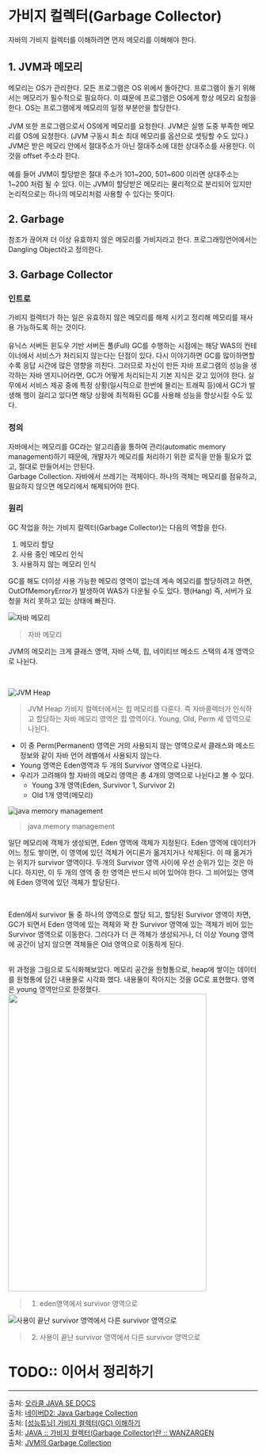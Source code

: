 # 가비지 컬렉터(Garbage Collector)
자바의 가비지 컬렉터를 이해하려면 먼저 메모리를 이해해야 한다.

## 1. JVM과 메모리
메모리는 OS가 관리한다. 모든 프로그램은 OS 위에서 돌아간다. 프로그램이 돌기 위해서는 메모리가 필수적으로 필요하다. 이 떄문에 프로그램은 OS에게 항상 메모리 요청을 한다. OS는 프로그램에게 메모리의 일정 부분만을 할당한다.
<br/>
<br/>
JVM 또한 프로그램으로서 OS에게 메모리를 요청한다. JVM은 실행 도중 부족한 메모리를 OS에 요청한다. (JVM 구동시 최소 최대 메모리를 옵션으로 셋팅할 수도 있다.) JVM은 받은 메모리 안에서 절대주소가 아닌 절대주소에 대한 상대주소를 사용한다. 이것을 offset 주소라 한다.
<br/>
<br/>
예를 들어 JVM이 할당받은 절대 주소가 101~200, 501~600 이라면 상대주소는 1~200 처럼 될 수 있다. 이는 JVM이 할당받은 메모리는 물리적으로 분리되어 있지만 논리적으로는 하나의 메모리처럼 사용할 수 있다는 뜻이다.

## 2. Garbage
참조가 끊어져 더 이상 유효하지 않은 메모리를 가비지라고 한다. 프로그래밍언어에서는 Dangling Object라고 정의한다.

## 3. Garbage Collector
### 인트로
가비지 컬렉터가 하는 일은 유효하지 않은 메모리를 해제 시키고 정리해 메모리를 재사용 가능하도록 하는 것이다.
<br/>
<br/>
유닉스 서버든 윈도우 기반 서버든 풀(Full) GC를 수행하는 시점에는 해당 WAS의 컨테이너에서 서비스가 처리되지 않는다는 단점이 있다. 다시 이야기하면 GC를 많이하면할수록 응답 시간에 많은 영향을 끼친다. 그러므로 자신이 만든 자바 프로그램의 성능을 생각하는 자바 엔지니어라면, GC가 어떻게 처리되는지 기본 지식은 갖고 있어야 한다. 실무에서 서비스 제공 중에 특정 상황(일시적으로 한번에 몰리는 트래픽 등)에서 GC가 발생해 행이 걸리고 있다면 해당 상황에 최적화된 GC를 사용해 성능을 향상시킬 수도 있다.

### 정의 
자바에서는 메모리를 GC라는 알고리즘을 통하여 관리(automatic memory management)하기 때문에, 개발자가 메모리를 처리하기 위한 로직을 만들 필요가 없고, 절대로 만들어서는 안된다.
<br/>
Garbage Collection. 자바에서 쓰레기는 객체이다. 하나의 객체는 메모리를 점유하고, 필요하지 않으면 메모리에서 해제되어야 한다.

### 원리
GC 작업을 하는 가비지 컬렉터(Garbage Collector)는 다음의 역할을 한다.

1. 메모리 할당
2. 사용 중인 메모리 인식
3. 사용하지 않는 메모리 인식

GC를 해도 더이상 사용 가능한 메모리 영역이 없는데 계속 메모리를 할당하려고 하면, OutOfMemoryError가 발생하여 WAS가 다운될 수도 있다. 행(Hang) 즉, 서버가 요청을 처리 못하고 있는 상태에 빠진다.
<br/>

![자바 메모리](https://img1.daumcdn.net/thumb/R720x0.q80/?scode=mtistory2&fname=http%3A%2F%2Fcfile22.uf.tistory.com%2Fimage%2F9973563D5ACE0315215FF6)
> 자바 메모리

JVM의 메모리는 크게 클래스 영역, 자바 스택, 힙, 네이티브 메소드 스택의 4개 영역으로 나뉜다. 

<br/>

![JVM Heap](https://t1.daumcdn.net/cfile/tistory/22296F3C58FF0CA120)
> JVM Heap
가비지 컬렉터에서는 힙 메모리를 다룬다. 즉 자바콜렉터가 인식하고 할당하는 자바 메모리 영역은 힙 영역이다. Young, Old, Perm 세 영역으로 나뉜다. 
- 이 중 Perm(Permanent) 영역은 거의 사용되지 않는 영역으로서 클래스와 메소드 정보와 같이 자바 언어 레벨에서 사용되지 않는다.
- Young 영역은 Eden영역과 두 개의 Survivor 영역으로 나뉜다.
- 우리가 고려해야 할 자바의 메모리 영역은 총 4개의 영역으로 나뉜다고 볼 수 있다. 
  - Young 3개 영역(Eden, Survivor 1, Survivor 2)
  - Old 1개 영역(메모리)

![java memory management](https://t1.daumcdn.net/cfile/tistory/267FB93758FF0CB017)
> java memory management

일단 메모리에 객체가 생성되면, Eden 영역에 객체가 지정된다.  Eden 영역에 데이터가 어느 정도 쌓이면, 이 영역에 있던 객체가 어디론가 옮겨지거나 삭제된다. 이 때 옮겨가는 위치가 survivor 영역이다. 두개의 Survivor 영역 사이에 우선 순위가 있는 것은 아니다. 하지만, 이 두 개의 영역 중 한 영역은 반드시 비어 있어야 한다. 그 비어있는 영역에 Eden 영역에 있던 객체가 할당된다.

<br/>

Eden에서 survivor 둘 중 하나의 영역으로 할당 되고, 할당된 Survivor 영역이 차면, GC가 되면서 Eden 영역에 있는 객체와 꽉 찬 Survivor 영역에 있는 객체가 비어 있는 Survivor 영역으로 이동한다. 그러다가 더 큰 객체가 생성되거나, 더 이상 Young 영역에 공간이 남지 않으면 객체들은 Old 영역으로 이동하게 된다.

<br/>
위 과정을 그림으로 도식화해보았다. 메모리 공간을 원형통으로, heap에 쌓이는 데이터를 원형통에 담긴 내용물로 시각화 했다. 내용물이 작아지는 것을 GC로 표현했다. 영역은 young 영역만으로 한정했다. 

<img src="https://user-images.githubusercontent.com/18229419/66101345-72f04380-e5e9-11e9-9c40-9ab346ef87d3.png" width="400" height="600">

> 1. eden영역에서 survivor 영역으로

![사용이 끝난 survivor 영역에서 다른 survivor 영역으로](https://user-images.githubusercontent.com/18229419/66101350-75eb3400-e5e9-11e9-8fc6-473876c43f08.png)
> 2. 사용이 끝난 survivor 영역에서 다른 survivor 영역으로





# TODO:: 이어서 정리하기


---
출처: [오라클 JAVA SE DOCS](http://java.sun.com/javase/technologies/hotspot/gc/index.jsp)
<br/>
출처: [네이버D2: Java Garbage Collection](https://d2.naver.com/helloworld/1329)
<br/>
출처: [[성능튜닝] 가비지 컬렉터(GC) 이해하기](https://12bme.tistory.com/57)
<br/>
출처: [JAVA :: 가비지 컬렉터(Garbage Collector)란 :: WANZARGEN](https://wanzargen.tistory.com/15)
<br/>
출처: [JVM의 Garbage Collection](https://www.holaxprogramming.com/2013/07/20/java-jvm-gc/)
